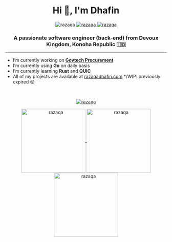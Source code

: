 <h1 align="center">Hi 👋, I'm Dhafin</h1>
<p align="center">
  <img src="https://komarev.com/ghpvc/?username=razaqa&label=Profile%20views&color=0e75b6&style=flat" alt="razaqa" />
  <a href="https://www.linkedin.com/in/razaaf">
    <img src="https://img.shields.io/badge/-razaqa-blue?style=flat-square&logo=Linkedin&logoColor=white&link=https://www.linkedin.com/in/razaaf" alt="razaqa" />
  </a>
  <a href="https://github.com/razaqa">
    <img src="https://img.shields.io/github/followers/razaqa?label=follow&style=social" alt="razaqa" />
  </a>
</p>

<h3 align="center">A passionate software engineer (back-end) from Devoux Kingdom, Konoha Republic 🇮🇩</h3>

-----

- I’m currently working on [**Govtech Procurement**](https://www.eproc-gov.tech)
- I’m currently using **Go** on daily basis
- I’m currently learning **Rust** and **QUIC**
- All of my projects are available at [razaqadhafin.com](razaqadhafin.com) */WIP: previously expired 😔

<br>

<p align="center">
  <a href="https://github.com/ryo-ma/github-profile-trophy">
    <img src="https://github-profile-trophy.vercel.app/?username=razaqa&theme=radical&no-bg=true&row=1" alt="razaqa" />
  </a>
</p>
<p align="center">
  <a href="https://github.com/anuraghazra/github-readme-stats">
    <img height=200 align="center" src="https://github-readme-stats-alpha-lac-92.vercel.app/api/top-langs?username=razaqa&show_icons=true&size_weight=0.01&count_weight=1&layout=compact&theme=radical&langs_count=10&count_private=true&role=OWNER,ORGANIZATION_MEMBER,COLLABORATOR&include_all_commits=true&card_width=320" alt="razaqa" />
  </a>
  <a href="https://github.com/anuraghazra/github-readme-stats">
    <img height=200 align="center" src="https://github-readme-stats-alpha-lac-92.vercel.app/api?username=razaqa&show_icons=true&locale=en&hide_rank=true&theme=radical&count_private=true&role=OWNER,ORGANIZATION_MEMBER,COLLABORATOR&include_all_commits=true" alt="razaqa" />
  </a>
  <a href="https://github.com/DenverCoder1/github-readme-streak-stats">
    <img height=200 align="center" src="https://github-readme-streak-stats.herokuapp.com/?user=razaqa&theme=radical" alt="razaqa" />
  </a>
</p>
